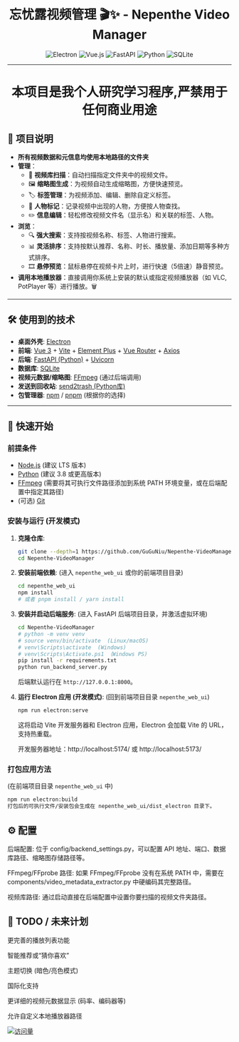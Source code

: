 <div align="center">
  
# 忘忧露视频管理 🎬✨ - Nepenthe Video Manager

</div>

<p align="center">
  <img src="https://img.shields.io/badge/Electron-亮蓝?style=for-the-badge&logo=electron&logoColor=white" alt="Electron"/>
  <img src="https://img.shields.io/badge/Vue.js-4FC08D?style=for-the-badge&logo=vue.js&logoColor=white" alt="Vue.js"/>
  <img src="https://img.shields.io/badge/FastAPI-009688?style=for-the-badge&logo=fastapi&logoColor=white" alt="FastAPI"/>
  <img src="https://img.shields.io/badge/Python-3776AB?style=for-the-badge&logo=python&logoColor=white" alt="Python"/>
  <img src="https://img.shields.io/badge/SQLite-003B57?style=for-the-badge&logo=sqlite&logoColor=white" alt="SQLite"/>
</p>

---
<div align="center">
  
# **本项目是我个人研究学习程序,严禁用于任何商业用途**

</div>

## 🌟 项目说明

*   **所有视频数据和元信息均使用本地路径的文件夹**
*   **管理**：
    *   📁 **视频库扫描**：自动扫描指定文件夹中的视频文件。
    *   🖼️ **缩略图生成**：为视频自动生成缩略图，方便快速预览。
    *   🏷️ **标签管理**：为视频添加、编辑、删除自定义标签。
    *   👤 **人物标记**：记录视频中出现的人物，方便按人物查找。
    *   ✏️ **信息编辑**：轻松修改视频文件名（显示名）和关联的标签、人物。
*   **浏览**：
    *   🔍 **强大搜索**：支持按视频名称、标签、人物进行搜索。
    *   📊 **灵活排序**：支持按默认推荐、名称、时长、播放量、添加日期等多种方式排序。
    *   🎞️ **悬停预览**：鼠标悬停在视频卡片上时，进行快速（5倍速）静音预览。
*   **调用本地播放器**：直接调用你系统上安装的默认或指定视频播放器（如 VLC, PotPlayer 等）进行播放。🗑️
---

## 🛠️ 使用到的技术

*   **桌面外壳**: [Electron](https://www.electronjs.org/)
*   **前端**: [Vue 3](https://vuejs.org/) + [Vite](https://vitejs.dev/) + [Element Plus](https://element-plus.org/) + [Vue Router](https://router.vuejs.org/) + [Axios](https://axios-http.com/)
*   **后端**: [FastAPI (Python)](https://fastapi.tiangolo.com/) + [Uvicorn](https://www.uvicorn.org/)
*   **数据库**: [SQLite](https://www.sqlite.org/index.html)
*   **视频元数据/缩略图**: [FFmpeg](https://ffmpeg.org/) (通过后端调用)
*   **发送到回收站**: [send2trash (Python库)](https://github.com/hsoft/send2trash)
*   **包管理器**: [npm](https://www.npmjs.com/) / [pnpm](https://pnpm.io/) (根据你的选择)

---

## 🚀 快速开始

### 前提条件

*   [Node.js](https://nodejs.org/) (建议 LTS 版本)
*   [Python](https://www.python.org/) (建议 3.8 或更高版本)
*   [FFmpeg](https://ffmpeg.org/download.html) (需要将其可执行文件路径添加到系统 PATH 环境变量，或在后端配置中指定其路径)
*   (可选) [Git](https://git-scm.com/)

### 安装与运行 (开发模式)

1.  **克隆仓库**:
    ```bash
    git clone --depth=1 https://github.com/GuGuNiu/Nepenthe-VideoManager
    cd Nepenthe-VideoManager
    ```

2.  **安装前端依赖**:
    (进入 `nepenthe_web_ui` 或你的前端项目目录)
    ```bash
    cd nepenthe_web_ui 
    npm install 
    # 或者 pnpm install / yarn install
    ```

3.  **安装并启动后端服务**:
    (进入 FastAPI 后端项目目录，并激活虚拟环境)
    ```bash
    cd Nepenthe-VideoManager
    # python -m venv venv 
    # source venv/bin/activate  (Linux/macOS)
    # venv\Scripts\activate  (Windows)
    # venv\Scripts\Activate.ps1 （Windows PS)
    pip install -r requirements.txt 
    python run_backend_server.py 
    ```
    后端默认运行在 `http://127.0.0.1:8000`。

4.  **运行 Electron 应用 (开发模式)**:
    (回到前端项目目录 `nepenthe_web_ui`)
    ```bash
    npm run electron:serve 
    ```
    这将启动 Vite 开发服务器和 Electron 应用，Electron 会加载 Vite 的 URL，支持热重载。
    
    开发服务器地址：http://localhost:5174/ 或 http://localhost:5173/
    
### 打包应用方法

(在前端项目目录 `nepenthe_web_ui` 中)
```bash
npm run electron:build
打包后的可执行文件/安装包会生成在 nepenthe_web_ui/dist_electron 目录下。
 ```
## ⚙️ 配置
后端配置: 位于 config/backend_settings.py，可以配置 API 地址、端口、数据库路径、缩略图存储路径等。

FFmpeg/FFprobe 路径: 如果 FFmpeg/FFprobe 没有在系统 PATH 中，需要在 components/video_metadata_extractor.py 中硬编码其完整路径。

视频库路径: 通过启动直接在后端配置中设置你要扫描的视频文件夹路径。

## 📝 TODO / 未来计划
更完善的播放列表功能

智能推荐或“猜你喜欢”

主题切换 (暗色/亮色模式)

国际化支持

更详细的视频元数据显示 (码率、编码器等)

允许自定义本地播放器路径


<div align="left"> 
  
  [![访问量](https://profile-counter.glitch.me/Nepenthe-VideoManager/count.svg)](https://github.com/GuGuNiu/Nepenthe-VideoManager)
  
</div>


